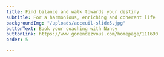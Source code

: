 ```yaml
---
title: Find balance and walk towards your destiny
subtitle: For a harmonious, enriching and coherent life
backgroundImg: "/uploads/acceuil-slide5.jpg"
buttonText: Book your coaching with Nancy
buttonLink: https://www.gorendezvous.com/homepage/111690
order: 5

---
```

